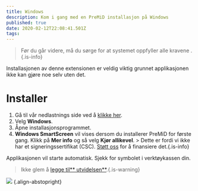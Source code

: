 ```yaml
---
title: Windows
description: Kom i gang med en PreMiD installasjon på Windows
published: true
date: 2020-02-12T22:08:41.501Z
tags:
---
```


> Før du går videre, må du sørge for at systemet oppfyller alle kravene [](/install/requirements).{.is-info}

Installasjonen av denne extensionen er veldig viktig grunnet applikasjonen ikke kan gjøre noe selv uten det.

# Installer
1. Gå til vår nedlastnings side ved å [klikke her](https://premid.app/downloads).
2. Velg **Windows**.
3. Åpne installasjonsprogrammet.
4. **Windows SmartScreen** vil vises dersom du installerer PreMiD for første gang. Klikk på **Mer info** og så velg **Kjør allikevel**. > Dette er fordi vi ikke har et signeringssertifikat (CSC). [Støtt oss](https://www.patreon.com/Timeraa) for å finansiere det.{.is-info}

Applikasjonen vil starte automatisk. Sjekk for symbolet i verktøykassen din.

> Ikke glem å [legge til** utvidelsen**](/install).{.is-warning}

![](https://a.icons8.com/djxbtnYm/GBjHDS/svg.svg) {.align-abstopright}